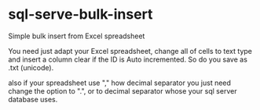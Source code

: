 # sql-serve-bulk-insert
Simple bulk insert from Excel spreadsheet

You need just adapt your Excel spreadsheet, change all of cells to text type and insert a column clear if the ID is Auto incremented.
So do you save as .txt (unicode).

also if your spreadsheet use "," how decimal separator you just
need change  the option to ".", or to decimal separator
whose your sql server database uses.

